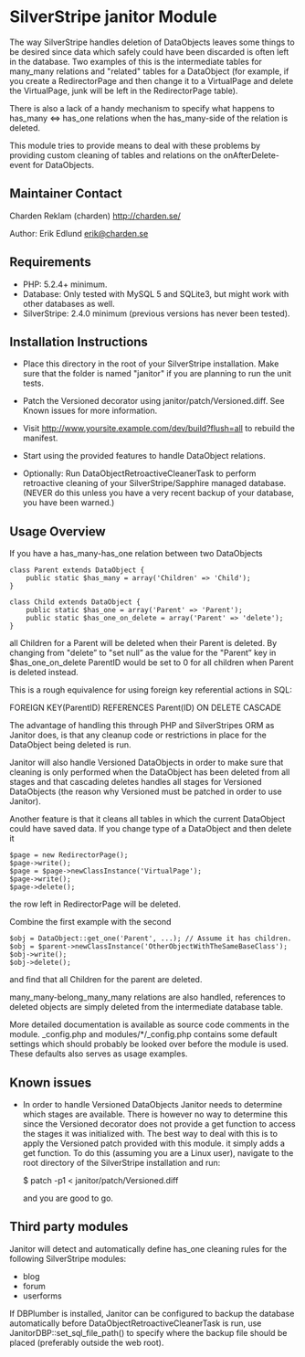 # SilverStripe janitor Module

The way SilverStripe handles deletion of DataObjects leaves some things to be
desired since data which safely could have been discarded is often left in the
database. Two examples of this is the intermediate tables for many_many
relations and "related" tables for a DataObject (for example, if you create a
RedirectorPage and then change it to a VirtualPage and delete the VirtualPage,
junk will be left in the RedirectorPage table).

There is also a lack of a handy mechanism to specify what happens to has_many
<=> has_one relations when the has_many-side of the relation is deleted.

This module tries to provide means to deal with these problems by providing
custom cleaning of tables and relations on the onAfterDelete-event for
DataObjects.

## Maintainer Contact

Charden Reklam (charden) <http://charden.se/>

Author: Erik Edlund <erik@charden.se>

## Requirements

 * PHP: 5.2.4+ minimum.
 * Database: Only tested with MySQL 5 and SQLite3, but might work with other
   databases as well.
 * SilverStripe: 2.4.0 minimum (previous versions has never been tested).

## Installation Instructions

 * Place this directory in the root of your SilverStripe installation. Make sure
   that the folder is named "janitor" if you are planning to run the unit tests.

 * Patch the Versioned decorator using janitor/patch/Versioned.diff.
   See Known issues for more information.

 * Visit http://www.yoursite.example.com/dev/build?flush=all to rebuild the
   manifest.

 * Start using the provided features to handle DataObject relations.

 * Optionally: Run DataObjectRetroactiveCleanerTask to perform retroactive
   cleaning of your SilverStripe/Sapphire managed database. (NEVER do this
   unless you have a very recent backup of your database, you have been warned.)

## Usage Overview

If you have a has_many-has_one relation between two DataObjects

    class Parent extends DataObject {
        public static $has_many = array('Children' => 'Child');
    }
    
    class Child extends DataObject {
        public static $has_one = array('Parent' => 'Parent');
        public static $has_one_on_delete = array('Parent' => 'delete');
    }

all Children for a Parent will be deleted when their Parent is deleted. By
changing from "delete” to "set null” as the value for the "Parent” key in
$has_one_on_delete ParentID would be set to 0 for all children when Parent is
deleted instead.

This is a rough equivalence for using foreign key referential actions in SQL:

FOREIGN KEY(ParentID) REFERENCES Parent(ID) ON DELETE CASCADE

The advantage of handling this through PHP and SilverStripes ORM as Janitor
does, is that any cleanup code or restrictions in place for the DataObject being
deleted is run.

Janitor will also handle Versioned DataObjects in order to make sure that
cleaning is only performed when the DataObject has been deleted from all stages
and that cascading deletes handles all stages for Versioned DataObjects (the
reason why Versioned must be patched in order to use Janitor).

Another feature is that it cleans all tables in which the current DataObject
could have saved data. If you change type of a DataObject and then delete it

    $page = new RedirectorPage();
    $page->write();
    $page = $page->newClassInstance('VirtualPage');
    $page->write();
    $page->delete();

the row left in RedirectorPage will be deleted.

Combine the first example with the second

    $obj = DataObject::get_one('Parent', ...); // Assume it has children.
    $obj = $parent->newClassInstance('OtherObjectWithTheSameBaseClass');
    $obj->write();
    $obj->delete();

and find that all Children for the parent are deleted.

many_many-belong_many_many relations are also handled, references to deleted
objects are simply deleted from the intermediate database table.

More detailed documentation is available as source code comments in the module.
_config.php and modules/*/_config.php contains some default settings which
should probably be looked over before the module is used. These defaults also
serves as usage examples.

## Known issues

 * In order to handle Versioned DataObjects Janitor needs to determine which
   stages are available. There is however no way to determine this since the
   Versioned decorator does not provide a get function to access the stages
   it was initialized with. The best way to deal with this is to apply the
   Versioned patch provided with this module. it simply adds a get function.
   To do this (assuming you are a Linux user), navigate to the root directory
   of the SilverStripe installation and run:
   
   $ patch -p1 < janitor/patch/Versioned.diff
   
   and you are good to go.

## Third party modules

Janitor will detect and automatically define has_one cleaning rules for  the
following SilverStripe modules:

 * blog
 * forum
 * userforms

If DBPlumber is installed, Janitor can be configured to backup the database
automatically before DataObjectRetroactiveCleanerTask is run, use
JanitorDBP::set_sql_file_path() to specify where the backup file should be
placed (preferably outside the web root).


